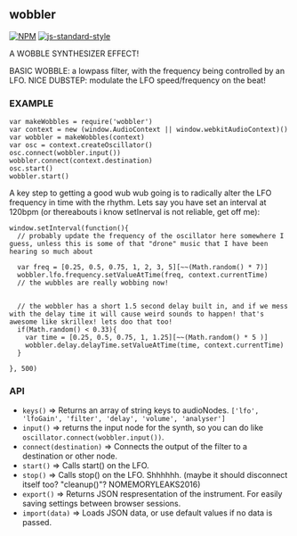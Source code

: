 wobbler
----------------

[![NPM](https://nodei.co/npm/wobbler.png)](https://nodei.co/npm/wobbler/) [![js-standard-style](https://img.shields.io/badge/code%20style-standard-brightgreen.svg?style=flat)](https://github.com/feross/standard) 

A WOBBLE SYNTHESIZER EFFECT!

BASIC WOBBLE: a lowpass filter, with the frequency being controlled by an LFO.
NICE DUBSTEP: modulate the LFO speed/frequency on the beat!

### EXAMPLE

```
var makeWobbles = require('wobbler')
var context = new (window.AudioContext || window.webkitAudioContext)()
var wobbler = makeWobbles(context)
var osc = context.createOscillator()
osc.connect(wobbler.input())
wobbler.connect(context.destination)
osc.start()
wobbler.start()
```

A key step to getting a good wub wub going is to radically alter the LFO frequency in time with the rhythm. Lets say you have set an interval at 120bpm (or thereabouts i know setInerval is not reliable, get off me):

```
window.setInterval(function(){
  // probably update the frequency of the oscillator here somewhere I guess, unless this is some of that "drone" music that I have been hearing so much about

  var freq = [0.25, 0.5, 0.75, 1, 2, 3, 5][~~(Math.random() * 7)]
  wobbler.lfo.frequency.setValueAtTime(freq, context.currentTime)
  // the wubbles are really wobbing now! 


  // the wobbler has a short 1.5 second delay built in, and if we mess with the delay time it will cause weird sounds to happen! that's awesome like skrillex! lets doo that too!
  if(Math.random() < 0.33){
    var time = [0.25, 0.5, 0.75, 1, 1.25][~~(Math.random() * 5 )]
    wobbler.delay.delayTime.setValueAtTime(time, context.currentTime)
  }

}, 500)

```

### API

- `keys()` => Returns an array of string keys to audioNodes. `['lfo', 'lfoGain', 'filter', 'delay', 'volume', 'analyser']`
- `input()` => returns the input node for the synth, so you can do like `oscillator.connect(wobbler.input())`.
- `connect(destination)` => Connects the output of the filter to a destination or other node.
- `start()` => Calls start() on the LFO. 
- `stop()` => Calls stop() on the LFO. Shhhhhh. (maybe it should disconnect itself too? "cleanup()"? NOMEMORYLEAKS2016)
- `export()` => Returns JSON respresentation of the instrument. For easily saving settings between browser sessions.
- `import(data)` => Loads JSON data, or use default values if no data is passed.

